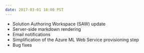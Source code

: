 ```yaml
---
date: 2017-03-01 18:00 PST
---
```

- Solution Authoring Workspace (SAW) update
- Server-side markdown rendering
- Email notifications
- Simplification of the Azure ML Web Service provisioning step
- Bug fixes
